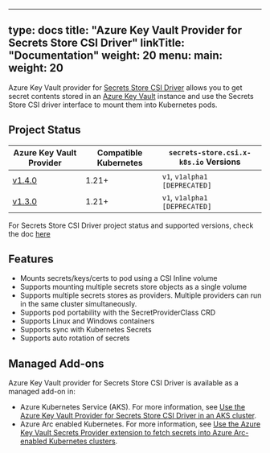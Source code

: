 
---
type: docs
title: "Azure Key Vault Provider for Secrets Store CSI Driver"
linkTitle: "Documentation"
weight: 20
menu:
  main:
    weight: 20
---

Azure Key Vault provider for [Secrets Store CSI Driver](https://github.com/kubernetes-sigs/secrets-store-csi-driver) allows you to get secret contents stored in an [Azure Key Vault](https://docs.microsoft.com/en-us/azure/key-vault/general/overview) instance and use the Secrets Store CSI driver interface to mount them into Kubernetes pods.

## Project Status

| Azure Key Vault Provider                                                                       | Compatible Kubernetes | `secrets-store.csi.x-k8s.io` Versions |
| ---------------------------------------------------------------------------------------------- | --------------------- | ------------------------------------- |
| [v1.4.0](https://github.com/Azure/secrets-store-csi-driver-provider-azure/releases/tag/v1.4.0) | 1.21+                 | `v1`, `v1alpha1 [DEPRECATED]`         |
| [v1.3.0](https://github.com/Azure/secrets-store-csi-driver-provider-azure/releases/tag/v1.3.0) | 1.21+                 | `v1`, `v1alpha1 [DEPRECATED]`         |

For Secrets Store CSI Driver project status and supported versions, check the doc [here](https://secrets-store-csi-driver.sigs.k8s.io/#project-status)

## Features

- Mounts secrets/keys/certs to pod using a CSI Inline volume
- Supports mounting multiple secrets store objects as a single volume
- Supports multiple secrets stores as providers. Multiple providers can run in the same cluster simultaneously.
- Supports pod portability with the SecretProviderClass CRD
- Supports Linux and Windows containers
- Supports sync with Kubernetes Secrets
- Supports auto rotation of secrets

## Managed Add-ons
Azure Key Vault provider for Secrets Store CSI Driver is available as a managed add-on in:
- Azure Kubernetes Service (AKS). For more information, see [Use the Azure Key Vault Provider for Secrets Store CSI Driver in an AKS cluster](https://learn.microsoft.com/en-us/azure/aks/csi-secrets-store-driver).
- Azure Arc enabled Kubernetes. For more information, see [Use the Azure Key Vault Secrets Provider extension to fetch secrets into Azure Arc-enabled Kubernetes clusters](https://learn.microsoft.com/en-us/azure/azure-arc/kubernetes/tutorial-akv-secrets-provider).